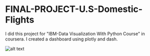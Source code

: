 # FINAL-PROJECT-U.S-Domestic-Flights
I did this project for "IBM-Data Visualization With Python Course" in coursera. I created a dashboard using plotly and dash.


![alt text](https://www.hizliresim.com/r4n6wm8/to/img.png)
